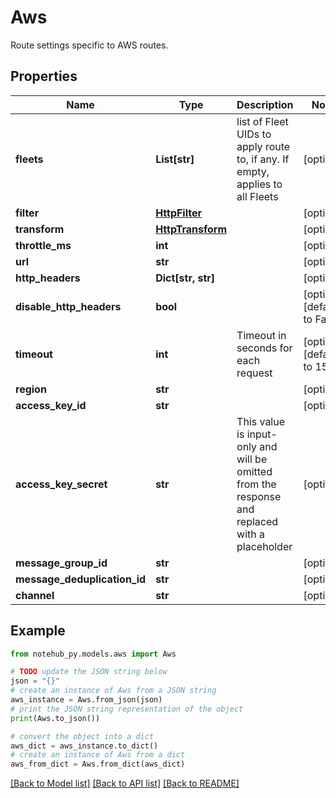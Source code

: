 # Aws

Route settings specific to AWS routes.

## Properties

| Name                         | Type                                  | Description                                                                                    | Notes                         |
| ---------------------------- | ------------------------------------- | ---------------------------------------------------------------------------------------------- | ----------------------------- |
| **fleets**                   | **List[str]**                         | list of Fleet UIDs to apply route to, if any. If empty, applies to all Fleets                  | [optional]                    |
| **filter**                   | [**HttpFilter**](HttpFilter.md)       |                                                                                                | [optional]                    |
| **transform**                | [**HttpTransform**](HttpTransform.md) |                                                                                                | [optional]                    |
| **throttle_ms**              | **int**                               |                                                                                                | [optional]                    |
| **url**                      | **str**                               |                                                                                                | [optional]                    |
| **http_headers**             | **Dict[str, str]**                    |                                                                                                | [optional]                    |
| **disable_http_headers**     | **bool**                              |                                                                                                | [optional] [default to False] |
| **timeout**                  | **int**                               | Timeout in seconds for each request                                                            | [optional] [default to 15]    |
| **region**                   | **str**                               |                                                                                                | [optional]                    |
| **access_key_id**            | **str**                               |                                                                                                | [optional]                    |
| **access_key_secret**        | **str**                               | This value is input-only and will be omitted from the response and replaced with a placeholder | [optional]                    |
| **message_group_id**         | **str**                               |                                                                                                | [optional]                    |
| **message_deduplication_id** | **str**                               |                                                                                                | [optional]                    |
| **channel**                  | **str**                               |                                                                                                | [optional]                    |

## Example

```python
from notehub_py.models.aws import Aws

# TODO update the JSON string below
json = "{}"
# create an instance of Aws from a JSON string
aws_instance = Aws.from_json(json)
# print the JSON string representation of the object
print(Aws.to_json())

# convert the object into a dict
aws_dict = aws_instance.to_dict()
# create an instance of Aws from a dict
aws_from_dict = Aws.from_dict(aws_dict)
```

[[Back to Model list]](../README.md#documentation-for-models) [[Back to API list]](../README.md#documentation-for-api-endpoints) [[Back to README]](../README.md)
